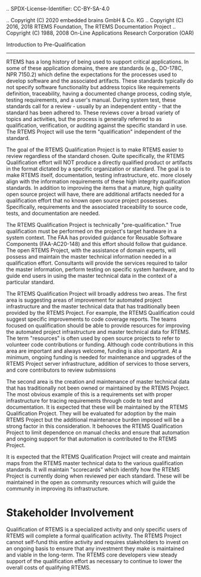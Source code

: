 .. SPDX-License-Identifier: CC-BY-SA-4.0

.. Copyright (C) 2020 embedded brains GmbH & Co. KG
.. Copyright (C) 2016, 2018 RTEMS Foundation, The RTEMS Documentation Project
.. Copyright (C) 1988, 2008 On-Line Applications Research Corporation (OAR)

Introduction to Pre-Qualification
*********************************

RTEMS has a long history of being used to support critical
applications. In some of these application domains, there are standards
(e.g., DO-178C, NPR 7150.2) which define the expectations for the
processes used to develop software and the associated artifacts. These
standards typically do not specify software functionality but address
topics like requirements definition, traceability, having a documented
change process, coding style, testing requirements, and a user's
manual. During system test, these standards call for a review - usually
by an independent entity - that the standard has been adhered to. These
reviews cover a broad variety of topics and activities, but the process
is generally referred to as qualification, verification, or auditing
against the specific standard in use. The RTEMS Project will use the
term "qualification" independent of the standard.

The goal of the RTEMS Qualification Project is to make RTEMS easier
to review regardless of the standard chosen. Quite specifically,
the RTEMS Qualification effort will NOT produce a directly qualified
product or artifacts in the format dictated by a specific organization
or standard. The goal is to make RTEMS itself, documentation, testing
infrastructure, etc. more closely align with the information requirements
of these high integrity qualification standards. In addition to improving
the items that a mature, high quality open source project will have,
there are additional artifacts needed for a qualification effort that
no known open source project possesses. Specifically, requirements and
the associated traceability to source code, tests, and documentation
are needed.

The RTEMS Qualification Project is technically
"pre-qualification." True qualification must be performed on the
project's target hardware in a system context. The FAA has provided
guidance for Reusable Software Components (FAA-AC20-148) and this
effort should follow that guidance. The open RTEMS Project, with the
assistance of domain experts, will possess and maintain the master
technical information needed in a qualification effort. Consultants
will provide the services required to tailor the master information,
perform testing on specific system hardware, and to guide end users in
using the master technical data in the context of a particular standard.

The RTEMS Qualification Project will broadly address two areas. The
first area is suggesting areas of improvement for automated project
infrastructure and the master technical data that has traditionally been
provided by the RTEMS Project. For example, the RTEMS Qualification could
suggest specific improvements to code coverage reports. The teams focused
on qualification should be able to provide resources for improving the
automated project infrastructure and master technical data for RTEMS. The
term "resources" is often used by open source projects to refer to
volunteer code contributions or funding. Although code contributions in
this area are important and always welcome, funding is also important. At
a minimum, ongoing funding is needed for maintenance and upgrades of
the RTEMS Project server infrastructure, addition of services to those
servers, and core contributors to review submissions

The second area is the creation and maintenance of master technical
data that has traditionally not been owned or maintained by the RTEMS
Project. The most obvious example of this is a requirements set with
proper infrastructure for tracing requirements through code to test
and documentation. It is expected that these will be maintained by the
RTEMS Qualification Project. They will be evaluated for adoption by
the main RTEMS Project but the additional maintenance burden imposed
will be a strong factor in this consideration. It behooves the RTEMS
Qualification Project to limit dependence on manual checks and ensure
that automation and ongoing support for that automation is contributed
to the RTEMS Project.

It is expected that the RTEMS Qualification Project will create and
maintain maps from the RTEMS master technical data to the various
qualification standards. It will maintain "scorecards" which
identify how the RTEMS Project is currently doing when reviewed per each
standard. These will be maintained in the open as community resources
which will guide the community in improving its infrastructure.

Stakeholder Involvement
=======================

Qualification of RTEMS is a specialized activity and only specific users
of RTEMS will complete a formal qualification activity. The RTEMS Project
cannot self-fund this entire activity and requires stakeholders to invest
on an ongoing basis to ensure that any investment they make is maintained
and viable in the long-term. The RTEMS core developers view steady
support of the qualification effort as necessary to continue to lower
the overall costs of qualifying RTEMS.
